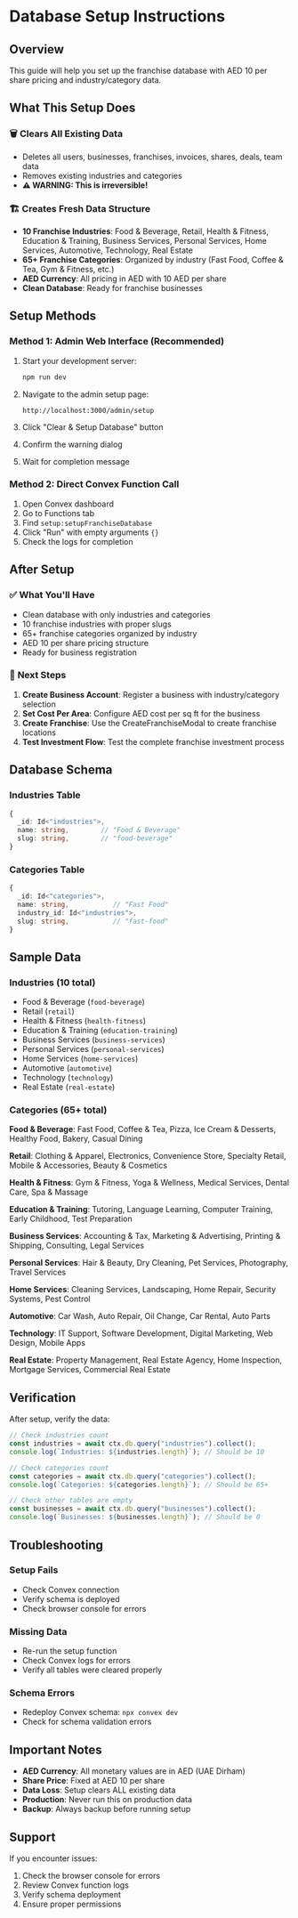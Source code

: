 # Database Setup Instructions

## Overview
This guide will help you set up the franchise database with AED 10 per share pricing and industry/category data.

## What This Setup Does

### 🗑️ **Clears All Existing Data**
- Deletes all users, businesses, franchises, invoices, shares, deals, team data
- Removes existing industries and categories
- **⚠️ WARNING: This is irreversible!**

### 🏗️ **Creates Fresh Data Structure**
- **10 Franchise Industries**: Food & Beverage, Retail, Health & Fitness, Education & Training, Business Services, Personal Services, Home Services, Automotive, Technology, Real Estate
- **65+ Franchise Categories**: Organized by industry (Fast Food, Coffee & Tea, Gym & Fitness, etc.)
- **AED Currency**: All pricing in AED with 10 AED per share
- **Clean Database**: Ready for franchise businesses

## Setup Methods

### Method 1: Admin Web Interface (Recommended)
1. Start your development server:
   ```bash
   npm run dev
   ```

2. Navigate to the admin setup page:
   ```
   http://localhost:3000/admin/setup
   ```

3. Click "Clear & Setup Database" button
4. Confirm the warning dialog
5. Wait for completion message

### Method 2: Direct Convex Function Call
1. Open Convex dashboard
2. Go to Functions tab
3. Find `setup:setupFranchiseDatabase`
4. Click "Run" with empty arguments `{}`
5. Check the logs for completion

## After Setup

### ✅ **What You'll Have**
- Clean database with only industries and categories
- 10 franchise industries with proper slugs
- 65+ franchise categories organized by industry
- AED 10 per share pricing structure
- Ready for business registration

### 🚀 **Next Steps**
1. **Create Business Account**: Register a business with industry/category selection
2. **Set Cost Per Area**: Configure AED cost per sq ft for the business
3. **Create Franchise**: Use the CreateFranchiseModal to create franchise locations
4. **Test Investment Flow**: Test the complete franchise investment process

## Database Schema

### Industries Table
```typescript
{
  _id: Id<"industries">,
  name: string,        // "Food & Beverage"
  slug: string,        // "food-beverage"
}
```

### Categories Table
```typescript
{
  _id: Id<"categories">,
  name: string,           // "Fast Food"
  industry_id: Id<"industries">,
  slug: string,           // "fast-food"
}
```

## Sample Data

### Industries (10 total)
- Food & Beverage (`food-beverage`)
- Retail (`retail`)
- Health & Fitness (`health-fitness`)
- Education & Training (`education-training`)
- Business Services (`business-services`)
- Personal Services (`personal-services`)
- Home Services (`home-services`)
- Automotive (`automotive`)
- Technology (`technology`)
- Real Estate (`real-estate`)

### Categories (65+ total)
**Food & Beverage**: Fast Food, Coffee & Tea, Pizza, Ice Cream & Desserts, Healthy Food, Bakery, Casual Dining

**Retail**: Clothing & Apparel, Electronics, Convenience Store, Specialty Retail, Mobile & Accessories, Beauty & Cosmetics

**Health & Fitness**: Gym & Fitness, Yoga & Wellness, Medical Services, Dental Care, Spa & Massage

**Education & Training**: Tutoring, Language Learning, Computer Training, Early Childhood, Test Preparation

**Business Services**: Accounting & Tax, Marketing & Advertising, Printing & Shipping, Consulting, Legal Services

**Personal Services**: Hair & Beauty, Dry Cleaning, Pet Services, Photography, Travel Services

**Home Services**: Cleaning Services, Landscaping, Home Repair, Security Systems, Pest Control

**Automotive**: Car Wash, Auto Repair, Oil Change, Car Rental, Auto Parts

**Technology**: IT Support, Software Development, Digital Marketing, Web Design, Mobile Apps

**Real Estate**: Property Management, Real Estate Agency, Home Inspection, Mortgage Services, Commercial Real Estate

## Verification

After setup, verify the data:

```javascript
// Check industries count
const industries = await ctx.db.query("industries").collect();
console.log(`Industries: ${industries.length}`); // Should be 10

// Check categories count
const categories = await ctx.db.query("categories").collect();
console.log(`Categories: ${categories.length}`); // Should be 65+

// Check other tables are empty
const businesses = await ctx.db.query("businesses").collect();
console.log(`Businesses: ${businesses.length}`); // Should be 0
```

## Troubleshooting

### Setup Fails
- Check Convex connection
- Verify schema is deployed
- Check browser console for errors

### Missing Data
- Re-run the setup function
- Check Convex logs for errors
- Verify all tables were cleared properly

### Schema Errors
- Redeploy Convex schema: `npx convex dev`
- Check for schema validation errors

## Important Notes

- **AED Currency**: All monetary values are in AED (UAE Dirham)
- **Share Price**: Fixed at AED 10 per share
- **Data Loss**: Setup clears ALL existing data
- **Production**: Never run this on production data
- **Backup**: Always backup before running setup

## Support

If you encounter issues:
1. Check the browser console for errors
2. Review Convex function logs
3. Verify schema deployment
4. Ensure proper permissions
